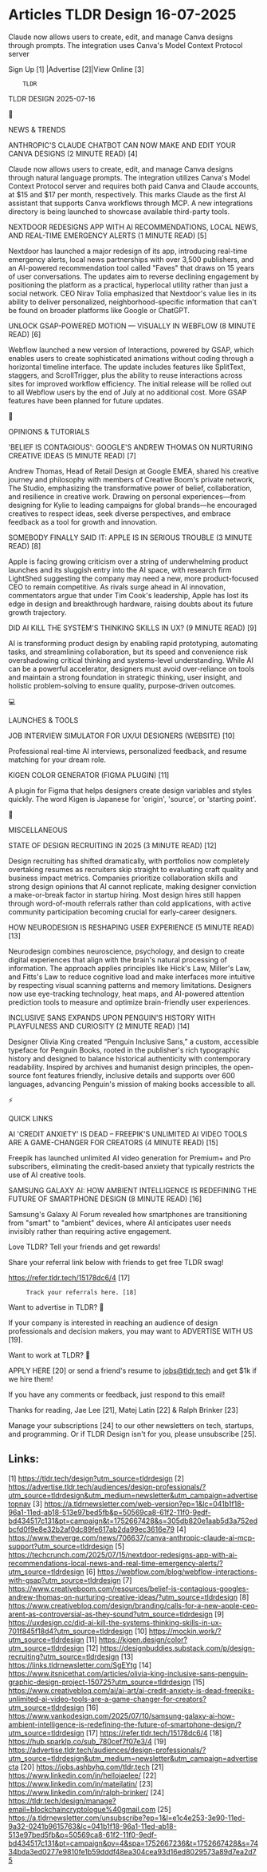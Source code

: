 # Articles TLDR Design 16-07-2025

Claude now allows users to create, edit, and manage Canva designs
through prompts. The integration uses Canva's Model Context Protocol
server ‌ ‌ ‌ ‌ ‌ ‌ ‌ ‌ ‌ ‌ ‌ ‌ ‌ ‌ ‌ ‌ ‌ ‌ ‌ ‌ ‌ ‌ ‌ ‌ ‌ ‌  ‌ ‌ ‌ ‌ ‌ ‌ ‌ ‌ ‌ ‌ ‌ ‌ ‌ ‌ ‌ ‌ ‌ ‌ ‌ ‌ ‌ ‌ ‌ ‌ ‌ ‌ 


 Sign Up [1] |Advertise [2]|View Online [3] 

		TLDR 

TLDR DESIGN 2025-07-16

📱 

NEWS & TRENDS

 ANTHROPIC'S CLAUDE CHATBOT CAN NOW MAKE AND EDIT YOUR CANVA DESIGNS
(2 MINUTE READ) [4] 

 Claude now allows users to create, edit, and manage Canva designs
through natural language prompts. The integration utilizes Canva's
Model Context Protocol server and requires both paid Canva and Claude
accounts, at $15 and $17 per month, respectively. This marks Claude as
the first AI assistant that supports Canva workflows through MCP. A
new integrations directory is being launched to showcase available
third-party tools. 

 NEXTDOOR REDESIGNS APP WITH AI RECOMMENDATIONS, LOCAL NEWS, AND
REAL-TIME EMERGENCY ALERTS (1 MINUTE READ) [5] 

 Nextdoor has launched a major redesign of its app, introducing
real-time emergency alerts, local news partnerships with over 3,500
publishers, and an AI-powered recommendation tool called "Faves" that
draws on 15 years of user conversations. The updates aim to reverse
declining engagement by positioning the platform as a practical,
hyperlocal utility rather than just a social network. CEO Nirav Tolia
emphasized that Nextdoor's value lies in its ability to deliver
personalized, neighborhood-specific information that can't be found on
broader platforms like Google or ChatGPT. 

 UNLOCK GSAP-POWERED MOTION — VISUALLY IN WEBFLOW (8 MINUTE READ)
[6] 

 Webflow launched a new version of Interactions, powered by GSAP,
which enables users to create sophisticated animations without coding
through a horizontal timeline interface. The update includes features
like SplitText, staggers, and ScrollTrigger, plus the ability to reuse
interactions across sites for improved workflow efficiency. The
initial release will be rolled out to all Webflow users by the end of
July at no additional cost. More GSAP features have been planned for
future updates. 

🚀 

OPINIONS & TUTORIALS

 'BELIEF IS CONTAGIOUS': GOOGLE'S ANDREW THOMAS ON NURTURING CREATIVE
IDEAS (5 MINUTE READ) [7] 

 Andrew Thomas, Head of Retail Design at Google EMEA, shared his
creative journey and philosophy with members of Creative Boom's
private network, The Studio, emphasizing the transformative power of
belief, collaboration, and resilience in creative work. Drawing on
personal experiences—from designing for Kylie to leading campaigns
for global brands—he encouraged creatives to respect ideas, seek
diverse perspectives, and embrace feedback as a tool for growth and
innovation. 

 SOMEBODY FINALLY SAID IT: APPLE IS IN SERIOUS TROUBLE (3 MINUTE READ)
[8] 

 Apple is facing growing criticism over a string of underwhelming
product launches and its sluggish entry into the AI space, with
research firm LightShed suggesting the company may need a new, more
product-focused CEO to remain competitive. As rivals surge ahead in AI
innovation, commentators argue that under Tim Cook's leadership, Apple
has lost its edge in design and breakthrough hardware, raising doubts
about its future growth trajectory. 

 DID AI KILL THE SYSTEM'S THINKING SKILLS IN UX? (9 MINUTE READ) [9] 

 AI is transforming product design by enabling rapid prototyping,
automating tasks, and streamlining collaboration, but its speed and
convenience risk overshadowing critical thinking and systems-level
understanding. While AI can be a powerful accelerator, designers must
avoid over-reliance on tools and maintain a strong foundation in
strategic thinking, user insight, and holistic problem-solving to
ensure quality, purpose-driven outcomes. 

💻 

LAUNCHES & TOOLS

 JOB INTERVIEW SIMULATOR FOR UX/UI DESIGNERS (WEBSITE) [10] 

 Professional real-time AI interviews, personalized feedback, and
resume matching for your dream role. 

 KIGEN COLOR GENERATOR (FIGMA PLUGIN) [11] 

 A plugin for Figma that helps designers create design variables and
styles quickly. The word Kigen is Japanese for 'origin', 'source', or
'starting point'. 

🎁 

MISCELLANEOUS

 STATE OF DESIGN RECRUITING IN 2025 (3 MINUTE READ) [12] 

 Design recruiting has shifted dramatically, with portfolios now
completely overtaking resumes as recruiters skip straight to
evaluating craft quality and business impact metrics. Companies
prioritize collaboration skills and strong design opinions that AI
cannot replicate, making designer conviction a make-or-break factor in
startup hiring. Most design hires still happen through word-of-mouth
referrals rather than cold applications, with active community
participation becoming crucial for early-career designers. 

 HOW NEURODESIGN IS RESHAPING USER EXPERIENCE (5 MINUTE READ) [13] 

 Neurodesign combines neuroscience, psychology, and design to create
digital experiences that align with the brain's natural processing of
information. The approach applies principles like Hick's Law, Miller's
Law, and Fitts's Law to reduce cognitive load and make interfaces more
intuitive by respecting visual scanning patterns and memory
limitations. Designers now use eye-tracking technology, heat maps, and
AI-powered attention prediction tools to measure and optimize
brain-friendly user experiences. 

 INCLUSIVE SANS EXPANDS UPON PENGUIN'S HISTORY WITH PLAYFULNESS AND
CURIOSITY (2 MINUTE READ) [14] 

 Designer Olivia King created “Penguin Inclusive Sans,” a custom,
accessible typeface for Penguin Books, rooted in the publisher's rich
typographic history and designed to balance historical authenticity
with contemporary readability. Inspired by archives and humanist
design principles, the open-source font features friendly, inclusive
details and supports over 600 languages, advancing Penguin's mission
of making books accessible to all. 

⚡ 

QUICK LINKS

 AI 'CREDIT ANXIETY' IS DEAD – FREEPIK'S UNLIMITED AI VIDEO TOOLS
ARE A GAME-CHANGER FOR CREATORS (4 MINUTE READ) [15] 

 Freepik has launched unlimited AI video generation for Premium+ and
Pro subscribers, eliminating the credit-based anxiety that typically
restricts the use of AI creative tools. 

 SAMSUNG GALAXY AI: HOW AMBIENT INTELLIGENCE IS REDEFINING THE FUTURE
OF SMARTPHONE DESIGN (8 MINUTE READ) [16] 

 Samsung's Galaxy AI Forum revealed how smartphones are transitioning
from "smart" to "ambient" devices, where AI anticipates user needs
invisibly rather than requiring active engagement. 

Love TLDR? Tell your friends and get rewards!

 Share your referral link below with friends to get free TLDR swag! 

 https://refer.tldr.tech/15178dc6/4 [17] 

		 Track your referrals here. [18] 

Want to advertise in TLDR? 📰

 If your company is interested in reaching an audience of design
professionals and decision makers, you may want to ADVERTISE WITH US
[19]. 

Want to work at TLDR? 💼

 APPLY HERE [20] or send a friend's resume to jobs@tldr.tech and get
$1k if we hire them! 

 If you have any comments or feedback, just respond to this email! 

Thanks for reading, 
Jae Lee [21], Matej Latin [22] & Ralph Brinker [23] 

 Manage your subscriptions [24] to our other newsletters on tech,
startups, and programming. Or if TLDR Design isn't for you, please
unsubscribe [25]. 

 

Links:
------
[1] https://tldr.tech/design?utm_source=tldrdesign
[2] https://advertise.tldr.tech/audiences/design-professionals/?utm_source=tldrdesign&utm_medium=newsletter&utm_campaign=advertisetopnav
[3] https://a.tldrnewsletter.com/web-version?ep=1&lc=041b1f18-96a1-11ed-ab18-513e97bed5fb&p=50569ca8-61f2-11f0-9edf-bd434517c131&pt=campaign&t=1752667428&s=305db820e1aab5d3a752edbcfd0f9e8e32b2af0dc89fe617ab2da99ec3616e79
[4] https://www.theverge.com/news/706637/canva-anthropic-claude-ai-mcp-support?utm_source=tldrdesign
[5] https://techcrunch.com/2025/07/15/nextdoor-redesigns-app-with-ai-recommendations-local-news-and-real-time-emergency-alerts/?utm_source=tldrdesign
[6] https://webflow.com/blog/webflow-interactions-with-gsap?utm_source=tldrdesign
[7] https://www.creativeboom.com/resources/belief-is-contagious-googles-andrew-thomas-on-nurturing-creative-ideas/?utm_source=tldrdesign
[8] https://www.creativebloq.com/design/branding/calls-for-a-new-apple-ceo-arent-as-controversial-as-they-sound?utm_source=tldrdesign
[9] https://uxdesign.cc/did-ai-kill-the-systems-thinking-skills-in-ux-701f845f18d4?utm_source=tldrdesign
[10] https://mockin.work/?utm_source=tldrdesign
[11] https://kigen.design/color?utm_source=tldrdesign
[12] https://designbuddies.substack.com/p/design-recruiting?utm_source=tldrdesign
[13] https://links.tldrnewsletter.com/SgEYtg
[14] https://www.itsnicethat.com/articles/olivia-king-inclusive-sans-penguin-graphic-design-project-150725?utm_source=tldrdesign
[15] https://www.creativebloq.com/ai/ai-art/ai-credit-anxiety-is-dead-freepiks-unlimited-ai-video-tools-are-a-game-changer-for-creators?utm_source=tldrdesign
[16] https://www.yankodesign.com/2025/07/10/samsung-galaxy-ai-how-ambient-intelligence-is-redefining-the-future-of-smartphone-design/?utm_source=tldrdesign
[17] https://refer.tldr.tech/15178dc6/4
[18] https://hub.sparklp.co/sub_780cef7f07e3/4
[19] https://advertise.tldr.tech/audiences/design-professionals/?utm_source=tldrdesign&utm_medium=newsletter&utm_campaign=advertisecta
[20] https://jobs.ashbyhq.com/tldr.tech
[21] https://www.linkedin.com/in/hellojaelee/
[22] https://www.linkedin.com/in/matejlatin/
[23] https://www.linkedin.com/in/ralph-brinker/
[24] https://tldr.tech/design/manage?email=blockchaincryptologue%40gmail.com
[25] https://a.tldrnewsletter.com/unsubscribe?ep=1&l=e1c4e253-3e90-11ed-9a32-0241b9615763&lc=041b1f18-96a1-11ed-ab18-513e97bed5fb&p=50569ca8-61f2-11f0-9edf-bd434517c131&pt=campaign&pv=4&spa=1752667236&t=1752667428&s=7434bda3ed0277e9810fe1b59dddf48ea304cea93d16ed8029573a89d7ea2d75